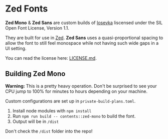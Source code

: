 # Zed Fonts

**Zed Mono** & **Zed Sans** are custom builds of [Iosevka](https://github.com/be5invis/Iosevka) liscensed under the SIL Open Font License, Version 1.1.

They are built for use in [Zed](https://zed.dev/). **Zed Sans** uses a quasi-proportional spacing to allow the font to still feel monospace while not having such wide gaps in a UI setting.

You can read the license here: [LICENSE.md](https://github.com/zed-industries/zed-fonts/blob/main/LICENSE.md).

## Building Zed Mono

**Warning:** This is a pretty heavy operation. Don't be surprised to see your CPU jump to 100% for minutes to hours depending on your machine.

Custom configurations are set up in `private-build-plans.toml`.

1. Install node modules with `npm install`
2. Run `npm run build -- contents::zed-mono` to build the font.
3. Output will be in `/dist`

Don't check the `/dist` folder into the repo!
